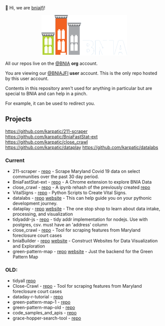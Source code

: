 👋 Hi, we are [bniajfi](https://bniajfi.org/)!

<div align="center">
  <img src="https://raw.githubusercontent.com/bniajfi/bniajfi/main/bnia_logo_new.png" alt="Logo">
</div>

All our repos live on the [@BNIA](https://github.com/bnia) __org__ account.

You are viewing our [@BNIAJFI](https://github.com/bniajfi) __user__ account. This is the only repo hosted by this user account. 

Contents in this repository aren't used for anything in particular but are special to BNIA and can help in a pinch. 

For example, it can be used to redirect you.

## Projects

https://github.com/karpatic/211-scraper
https://github.com/karpatic/BniaFastStat-ext
https://github.com/karpatic/close_crawl
https://github.com/karpatic/dataplay
https://github.com/karpatic/datalabs

### Current
- 211-scraper - [repo](https://github.com/karpatic/211-scraper) - Scrape Maryland Covid 19 data on select communities over the past 30 day period.
- BniaFastStat-ext - [repo](https://github.com/karpatic/BniaFastStat-ext) - A Chrome extension to explore BNIA Data
- close_crawl - [repo](https://github.com/karpatic/close_crawl) - A ipynb rehash of the previously created [repo](https://github.com/bnia/Close-Crawl)
- VitalSigns - [repo](https://github.com/bnia/VitalSigns) - Python Scripts to Create Vital Signs.
- datalabs - [repo](https://github.com/karpatic/datalabs) [website](https://karpatic.github.io/datalabs/) - 
This can help guide you on your pythonic development journey.
- dataplay - [repo](https://github.com/karpatic/dataplay) [website](https://karpatic.github.io/dataplay/) - 
The one stop shop to learn about data intake, processing, and visualization
- tidyaddr-js - [repo](https://github.com/bnia/tidyaddr-js) - tidy addr implementation for nodejs. Use with postgres, csv. must have an 'address' column
- close_crawl - [repo](https://github.com/karpatic/close_crawl) - Tool for scraping features from Maryland foreclosure court cases 
- bniaBuilder - [repo](https://github.com/bnia/bniaBuilder) [website](https://bniajfi.org/bold) - Construct Websites for Data Visualization and Exploration
- green-pattern-map - [repo](https://github.com/bnia/green-pattern-map) [website](https://bniajfi.org/greenpatterns) - Just the backend for the Green Pattern Map

### OLD:
- tidyall [repo](https://github.com/bnia/tidyall)
- Close-Crawl - [repo](https://github.com/bnia/Close-Crawl) - Tool for scraping features from Maryland foreclosure court cases
- dataday-r-tutorial - [repo](https://github.com/bnia/dataday-r-tutorial)
- green-pattern-map-1 - [repo](https://github.com/bnia/green-pattern-map-1)
- green-pattern-map-old - [repo](https://github.com/evanlorim/evans-green-pattern-map)
- code_samples_and_apis - [repo](https://github.com/bnia/code_samples_and_apis)
- grace-hopper-search-tool - [repo](https://github.com/bnia/grace-hopper-search-tool)

